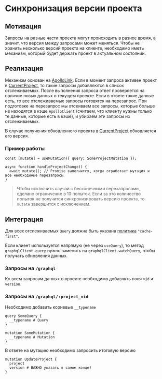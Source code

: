 [apollolink]: https://www.apollographql.com/docs/react/api/link/introduction/
[current-project]: ../../current-project/README.md
[message-bus]: ../../message-bus/README.md

# Синхронизация версии проекта

## Мотивация

Запросы на разные части проекта могут происходить в разное время, а значит, что версия между запросами может меняться.
Чтобы не хранить несколько версий проекта на клиенте, необходимо иметь механизм,
который будет держать проект в актуальном состоянии.

## Реализация

Механизм основан на [ApolloLink][apollolink].
Если в момент запроса активен проект в [CurrentProject][current-project], то такие запросы добавляются в список отслеживаемых.
После выполнения запроса ответ проверяется на наличие новых данных о текущем проекте.
Если в ответе такие данные есть, то все отслеживаемые запросы готовятся на перезапрос.
При подготовке на перезапрос мы отсеиваем все запросы, которые больше не находятся
в кэше `ApolloClient` (считаем, что клиенту нужны только те данные, которые есть в кэше),
и убираем эти запросы из отслеживаемых.

В случае получения обновленного проекта в [CurrentProject][current-project] обновляется его версия.

### Пример работы

```tsx
const [mutate] = useMutation({ query: SomeProjectMutation });

async function handleProjectChange() {
  await mutate(); // Promise выполнится, когда отработает мутация и все необходимые перезапросы
}
```

> Чтобы исключить случай с бесконечными перезапросами, сделано ограничение в 10 попыток.
> Если за это количество попыток не получится синхронизировать версию проекта, то `mutate` завершится с исключением.

## Интеграция

Для всех отслеживаемых `Query` должна быть
указана [политика](https://www.apollographql.com/docs/react/data/queries/#setting-a-fetch-policy) `"cache-first"`.

Если клиент используется напрямую (не через `useQuery`),
то метод `graphqlClient.query` нужно заменить на `graphqlClient.watchQuery`,
чтобы получать обновления данных.

### Запросы на `/graphql`

Ко всем запросам данных о проекте необходимо добавлять поля `vid` и `version`.

### Запросы на `/graphql/:project_vid`

Необходимо добавить корневые `__typename`

```gql
query SomeQuery {
  __typename # Query
}

mutation SomeMutation {
  __typename # Mutation
}
```

В ответе на мутацию необходимо запросить итоговую версию

```gql
mutation UpdateProject {
  project
  version # ВАЖНО указать в самом конце!
}
```
